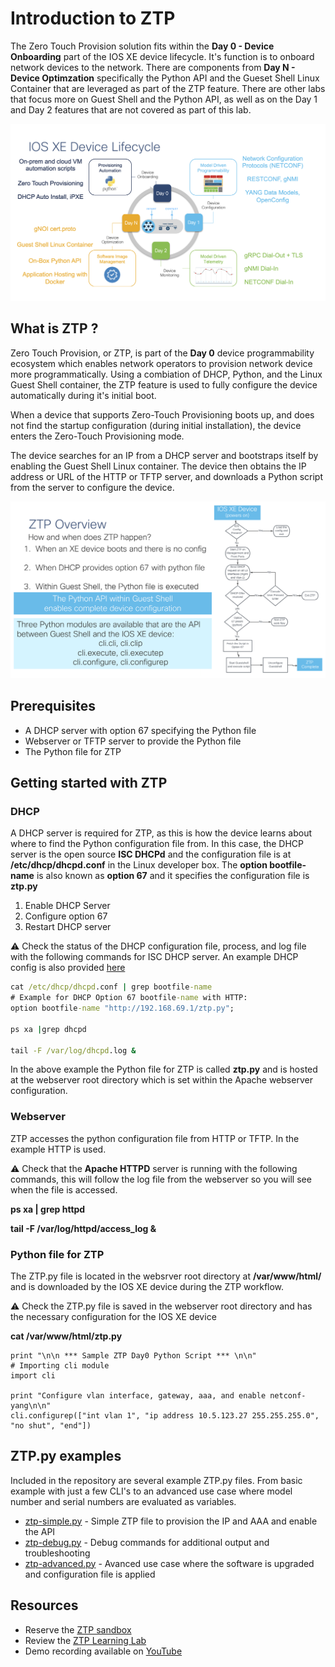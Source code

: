 # Introduction to ZTP

The Zero Touch Provision solution fits within the **Day 0 - Device Onboarding** part of the IOS XE device lifecycle. It's function is to onboard network devices to the network. There are components from **Day N - Device Optimzation** specifically the Python API and the Gueset Shell Linux Container that are leveraged as part of the ZTP feature. There are other labs that focus more on Guest Shell and the Python API, as well as on the Day 1 and Day 2 features that are not covered as part of this lab.

![](assets/images/iosxedevicelifecycle.png)


## What is ZTP ?

Zero Touch Provision, or ZTP, is part of the **Day 0** device programmability ecosystem which enables network operators to provision network device more programmatically. Using a combiation of DHCP, Python, and the Linux Guest Shell container, the ZTP feature is used to fully configure the device automatically during it's initial boot.

When a device that supports Zero-Touch Provisioning boots up, and does not find the startup configuration (during initial installation), the device enters the Zero-Touch Provisioning mode. 

The device searches for an IP from a DHCP server and bootstraps itself by enabling the Guest Shell Linux container. The device then obtains the IP address or URL of the HTTP or TFTP server, and downloads a Python script from the server to configure the device.

![](assets/images/ztpoverview.png)

## Prerequisites

 - A DHCP server with option 67 specifying the Python file
 - Webserver or TFTP server to provide the Python file
 - The Python file for ZTP

## Getting started with ZTP 
### DHCP
A DHCP server is required for ZTP, as this is how the device learns about where to find the Python configuration file from. In this case, the DHCP server is the open source **ISC DHCPd** and the configuration file is at **/etc/dhcp/dhcpd.conf** in the Linux developer box. The **option bootfile-name** is also known as  **option 67** and it specifies the configuration file is **ztp.py**

1. Enable DHCP Server 
2. Configure option 67 
3. Restart DHCP server

⚠️ Check the status of the DHCP configuration file, process, and log file with the following commands for ISC DHCP server. An example DHCP config is also provided [here](https://github.com/jeremycohoe/c9300-ztp/blob/master/etc_dhcp_dhcpd.conf)

``` cmd
cat /etc/dhcp/dhcpd.conf | grep bootfile-name
# Example for DHCP Option 67 bootfile-name with HTTP:
option bootfile-name "http://192.168.69.1/ztp.py";

ps xa |grep dhcpd

tail -F /var/log/dhcpd.log &
```

In the above example the Python file for ZTP is called **ztp.py** and is hosted at the webserver root directory which is set within the Apache webserver configuration.

### Webserver 

ZTP accesses the python configuration file from HTTP or TFTP. In the example HTTP is used. 

⚠️ Check that the **Apache HTTPD** server is running with the following commands, this will follow the log file from the webserver so you will see when the file is accessed.

**ps xa | grep httpd**

**tail -F /var/log/httpd/access_log &**


### Python file for ZTP

The ZTP.py file is located in the websrver root directory at **/var/www/html/** and is downloaded by the IOS XE device during the ZTP workflow. 

⚠️ Check the ZTP.py file is saved in the webserver root directory and has the necessary configuration for the IOS XE device

**cat /var/www/html/ztp.py**

```
print "\n\n *** Sample ZTP Day0 Python Script *** \n\n"
# Importing cli module
import cli

print "Configure vlan interface, gateway, aaa, and enable netconf-yang\n\n"
cli.configurep(["int vlan 1", "ip address 10.5.123.27 255.255.255.0", "no shut", "end"])
```


## ZTP.py examples 

Included in the repository are several example ZTP.py files. From basic example with just a few CLI's to an advanced use case where model number and serial numbers are evaluated as variables.

 - [ztp-simple.py](https://github.com/jeremycohoe/c9300-ztp/blob/master/ztp-simple.py) - Simple ZTP file to provision the IP and AAA and enable the API
 - [ztp-debug.py](https://github.com/jeremycohoe/c9300-ztp/blob/master/ztp-debug.py) - Debug commands for additional output and troubleshooting
 - [ztp-advanced.py](https://github.com/jeremycohoe/c9300-ztp/blob/master/ztp-advanced.py) - Avanced use case where the software is upgraded and configuration file is applied


## Resources
 - Reserve the [ZTP sandbox](https://devnetsandbox.cisco.com/RM/Topology)
 - Review the [ZTP Learning Lab](https://developer.cisco.com/learning/lab/LL-ZTP-XE/step/1)
 - Demo recording available on [YouTube](https://youtu.be/J5pp4ts13F4)

